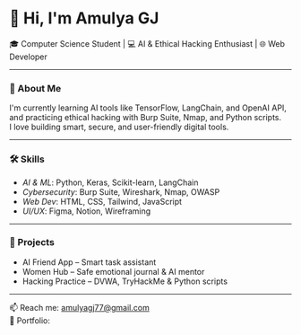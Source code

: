 # 👋 Hi, I'm Amulya GJ

🎓 Computer Science Student | 💻 AI & Ethical Hacking Enthusiast | 🌐 Web Developer

---

### 🚀 About Me
I'm currently learning AI tools like TensorFlow, LangChain, and OpenAI API, and practicing ethical hacking with Burp Suite, Nmap, and Python scripts.  
I love building smart, secure, and user-friendly digital tools.

---

### 🛠 Skills
- *AI & ML*: Python, Keras, Scikit-learn, LangChain  
- *Cybersecurity*: Burp Suite, Wireshark, Nmap, OWASP  
- *Web Dev*: HTML, CSS, Tailwind, JavaScript  
- *UI/UX*: Figma, Notion, Wireframing

---

### 💼 Projects
- AI Friend App – Smart task assistant  
- Women Hub – Safe emotional journal & AI mentor  
- Hacking Practice – DVWA, TryHackMe & Python scripts

---

📫 Reach me: amulyagj77@gmail.com  
🔗 Portfolio: 
